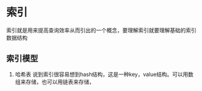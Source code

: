 # 索引
索引就是用来提高查询效率从而引出的一个概念，要理解索引就要理解基础的索引数据结构

## 索引模型
  1. 哈希表
  说到索引很容易想到hash结构，这是一种key，value结构。可以用数组来存储，也可以用链表来存储，
